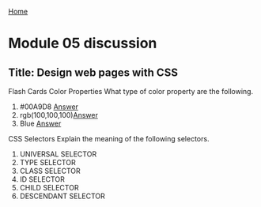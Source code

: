 [Home](https://pmargellos.github.io/reading-notes)

# Module 05 discussion

## Title: Design web pages with CSS

Flash Cards
Color Properties
What type of color property are the following.
1. #00A9D8 [Answer](hex.md)
2. rgb(100,100,100)[Answer](rgb.md)
3. Blue [Answer](color.md)

CSS Selectors
Explain the meaning of the following selectors.
1. UNIVERSAL SELECTOR 
2. TYPE SELECTOR
3. CLASS SELECTOR
4. ID SELECTOR
5. CHILD SELECTOR
6. DESCENDANT SELECTOR